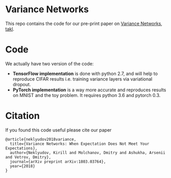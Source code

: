 # Variance Networks

This repo contains the code for our pre-print paper on [Variance Networks](https://arxiv.org/abs/1803.03764), [takl](https://youtu.be/KwfED-brvj8).

# Code

We actually have two version of the code:
- **TensorFlow implementation** is done with python 2.7, and will help to reproduce CIFAR results i.e. training variance layers via variational dropout.
- **PyTorch implementation** is a way more accurate and reproduces results on MNIST and the toy problem. It requires python 3.6 and pytorch 0.3.

# Citation

If you found this code useful please cite our paper

```
@article{neklyudov2018variance,
  title={Variance Networks: When Expectation Does Not Meet Your Expectations},
  author={Neklyudov, Kirill and Molchanov, Dmitry and Ashukha, Arsenii and Vetrov, Dmitry},
  journal={arXiv preprint arXiv:1803.03764},
  year={2018}
}
```

